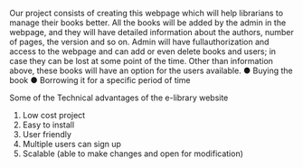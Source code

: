 Our project consists of creating this webpage which will help librarians to manage their books better. 
All the books will be added by the admin in the webpage, and they will have detailed information about the authors, number of pages, the version and so on. 
Admin will have fullauthorization and access to the webpage and can add or even delete books and users; in case they can be lost at some point of the time.
Other than information above, these books will have an option for the users available.
● Buying the book
● Borrowing it for a specific period of time

Some of the Technical advantages of the e-library website
1) Low cost project
2) Easy to install
3) User friendly
4) Multiple users can sign up
5) Scalable (able to make changes and open for modification)
